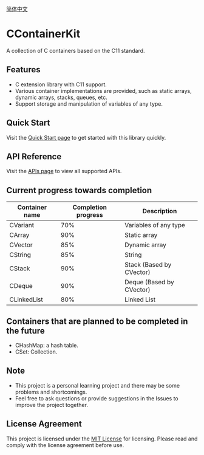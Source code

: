 [简体中文](assets/README_zh.md)

# CContainerKit

A collection of C containers based on the C11 standard.

## Features

- C extension library with C11 support.
- Various container implementations are provided, such as static arrays, dynamic arrays, stacks, queues, etc.
- Support storage and manipulation of variables of any type.

## Quick Start

Visit the [Quick Start page](https://catisnotfound.github.io/CContainerKit-Wiki/quickstart) to get started with this library quickly.

## API Reference

Visit the [APIs page](https://catisnotfound.github.io/CContainerKit-Wiki/apis/) to view all supported APIs.

## Current progress towards completion

| Container name | Completion progress | Description              |
|----------|----------|--------------------------|
| CVariant | 70% | Variables of any type    |
| CArray | 90% | Static array             |
| CVector | 85% | Dynamic array            |
| CString | 85% | String                   |
| CStack | 90% | Stack (Based by CVector) |
| CDeque | 90% | Deque (Based by CVector) |
| CLinkedList | 80% | Linked List |

## Containers that are planned to be completed in the future

- CHashMap: a hash table.
- CSet: Collection.

## Note

- This project is a personal learning project and there may be some problems and shortcomings.
- Feel free to ask questions or provide suggestions in the Issues to improve the project together.

## License Agreement

This project is licensed under the [MIT License](LICENSE.md) for licensing. Please read and comply with the license agreement before use.